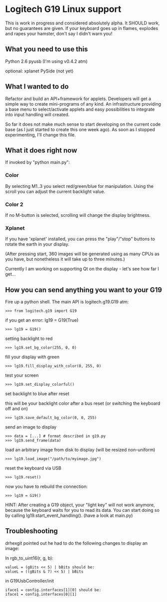 # Logitech G19 Linux support

This is work in progress and considered absolutely alpha.  It SHOULD work, but no
guarantees are given.  If your keyboard goes up in flames, explodes and rapes
your hamster, don't say I didn't warn you!


## What you need to use this

Python 2.6
pyusb (I'm using v0.4.2 atm)

optional:
xplanet
PySide (not yet)


## What I wanted to do

Refactor and build an API+framework for applets.
Developers will get a simple way to create mini-programs of any kind.  An
infrastructure providing a base menu to select/activate applets and easy
possibilities to integrate into input handling will created.

So far it does not make much sense to start developing on the current code base
(as I just started to create this one week ago).  As soon as I stopped
experimenting, I'll change this file.


## What it does right now

If invoked by "python main.py":

### Color

By selecting M1..3 you select red/green/blue for manipulation.  Using the scroll
you can adjust the current backlight value.


### Color 2

If no M-button is selected, scrolling will change the display brightness.


### Xplanet

If you have 'xplanet' installed, you can press the "play"/"stop" buttons to
rotate the earth in your display.

(After pressing start, 360 images will be generated using as many CPUs as you
have, but nonetheless it will take up to three minutes.)

Currently I am working on supporting Qt on the display - let's see how far I
get...


## How you can send anything you want to your G19

Fire up a python shell.  The main API is logitech.g19.G19 atm:

    >>> from logitech.g19 import G19

if you get an error: lg19 = G19(True)

    >>> lg19 = G19()

setting backlight to red

    >>> lg19.set_bg_color(255, 0, 0)

fill your display with green

    >>> lg19.fill_display_with_color(0, 255, 0)

test your screen

    >>> lg19.set_display_colorful()

set backlight to blue after reset

this will be your backlight color after a bus reset (or switching the keyboard
off and on)

    >>> lg19.save_default_bg_color(0, 0, 255)

send an image to display

    >>> data = [...] # format described in g19.py
    >>> lg19.send_frame(data)

load an arbitrary image from disk to display (will be resized non-uniform)

    >>> lg19.load_image("/path/to/myimage.jpg")

reset the keyboard via USB

    >>> lg19.reset()

now you have to rebuild the connection:

    >>> lg19 = G19()


HINT: After creating a G19 object, your "light key" will not work anymore,
      because the keyboard waits for you to read its data.  You can start doing
      so by calling lg19.start_event_handling().
      (have a look at main.py)


## Troubleshooting
drhexgit pointed out he had to do the following changes to display an image:

In rgb_to_uint16(r, g, b):

    valueL = (gBits << 5) | bBits should be:
    valueL = ((gBits & 7) << 5) | bBits

in G19UsbController/init

    iface1 = config.interfaces[1][0] should be:
    iface1 = config.interfaces[0][1] 
